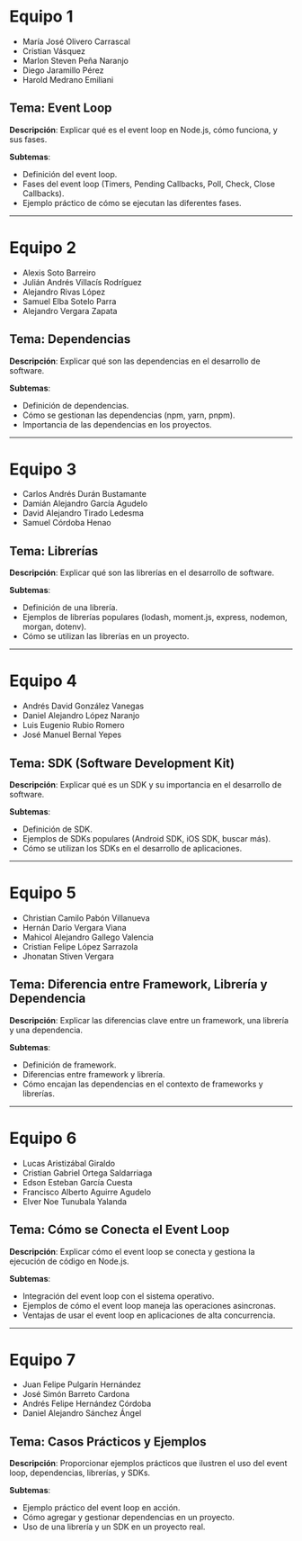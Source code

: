 # Equipo 1

- María José Olivero Carrascal
- Cristian Vásquez
- Marlon Steven Peña Naranjo
- Diego Jaramillo Pérez
- Harold Medrano Emiliani

## Tema: Event Loop

**Descripción**: Explicar qué es el event loop en Node.js, cómo funciona, y sus fases.

**Subtemas**:
- Definición del event loop.
- Fases del event loop (Timers, Pending Callbacks, Poll, Check, Close Callbacks).
- Ejemplo práctico de cómo se ejecutan las diferentes fases.

---

# Equipo 2

- Alexis Soto Barreiro
- Julián Andrés Villacís Rodríguez
- Alejandro Rivas López
- Samuel Elba Sotelo Parra
- Alejandro Vergara Zapata

## Tema: Dependencias

**Descripción**: Explicar qué son las dependencias en el desarrollo de software.

**Subtemas**:
- Definición de dependencias.
- Cómo se gestionan las dependencias (npm, yarn, pnpm).
- Importancia de las dependencias en los proyectos.

---

# Equipo 3

- Carlos Andrés Durán Bustamante
- Damián Alejandro García Agudelo
- David Alejandro Tirado Ledesma
- Samuel Córdoba Henao

## Tema: Librerías

**Descripción**: Explicar qué son las librerías en el desarrollo de software.

**Subtemas**:
- Definición de una librería.
- Ejemplos de librerías populares (lodash, moment.js, express, nodemon, morgan, dotenv).
- Cómo se utilizan las librerías en un proyecto.

---

# Equipo 4

- Andrés David González Vanegas
- Daniel Alejandro López Naranjo
- Luis Eugenio Rubio Romero
- José Manuel Bernal Yepes

## Tema: SDK (Software Development Kit)

**Descripción**: Explicar qué es un SDK y su importancia en el desarrollo de software.

**Subtemas**:
- Definición de SDK.
- Ejemplos de SDKs populares (Android SDK, iOS SDK, buscar más).
- Cómo se utilizan los SDKs en el desarrollo de aplicaciones.

---

# Equipo 5

- Christian Camilo Pabón Villanueva
- Hernán Darío Vergara Viana
- Mahicol Alejandro Gallego Valencia
- Cristian Felipe López Sarrazola
- Jhonatan Stiven Vergara

## Tema: Diferencia entre Framework, Librería y Dependencia

**Descripción**: Explicar las diferencias clave entre un framework, una librería y una dependencia.

**Subtemas**:
- Definición de framework.
- Diferencias entre framework y librería.
- Cómo encajan las dependencias en el contexto de frameworks y librerías.

---

# Equipo 6

- Lucas Aristizábal Giraldo
- Cristian Gabriel Ortega Saldarriaga
- Edson Esteban García Cuesta
- Francisco Alberto Aguirre Agudelo
- Elver Noe Tunubala Yalanda

## Tema: Cómo se Conecta el Event Loop

**Descripción**: Explicar cómo el event loop se conecta y gestiona la ejecución de código en Node.js.

**Subtemas**:
- Integración del event loop con el sistema operativo.
- Ejemplos de cómo el event loop maneja las operaciones asincronas.
- Ventajas de usar el event loop en aplicaciones de alta concurrencia.

---

# Equipo 7

- Juan Felipe Pulgarín Hernández
- José Simón Barreto Cardona
- Andrés Felipe Hernández Córdoba
- Daniel Alejandro Sánchez Ángel

## Tema: Casos Prácticos y Ejemplos

**Descripción**: Proporcionar ejemplos prácticos que ilustren el uso del event loop, dependencias, librerías, y SDKs.

**Subtemas**:
- Ejemplo práctico del event loop en acción.
- Cómo agregar y gestionar dependencias en un proyecto.
- Uso de una librería y un SDK en un proyecto real.
